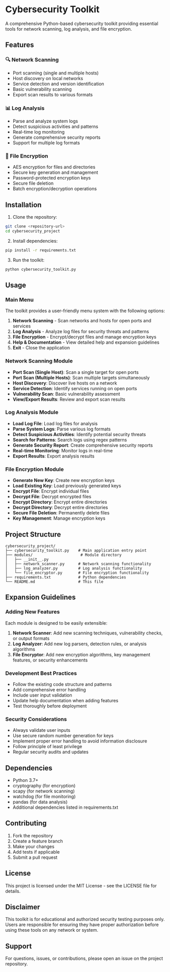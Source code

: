 # Cybersecurity Toolkit

A comprehensive Python-based cybersecurity toolkit providing essential tools for network scanning, log analysis, and file encryption.

## Features

### 🔍 Network Scanning

- Port scanning (single and multiple hosts)
- Host discovery on local networks
- Service detection and version identification
- Basic vulnerability scanning
- Export scan results to various formats

### 📊 Log Analysis

- Parse and analyze system logs
- Detect suspicious activities and patterns
- Real-time log monitoring
- Generate comprehensive security reports
- Support for multiple log formats

### 🔐 File Encryption

- AES encryption for files and directories
- Secure key generation and management
- Password-protected encryption keys
- Secure file deletion
- Batch encryption/decryption operations

## Installation

1. Clone the repository:

```bash
git clone <repository-url>
cd cybersecurity_project
```

2. Install dependencies:

```bash
pip install -r requirements.txt
```

3. Run the toolkit:

```bash
python cybersecurity_toolkit.py
```

## Usage

### Main Menu

The toolkit provides a user-friendly menu system with the following options:

1. **Network Scanning** - Scan networks and hosts for open ports and services
2. **Log Analysis** - Analyze log files for security threats and patterns
3. **File Encryption** - Encrypt/decrypt files and manage encryption keys
4. **Help & Documentation** - View detailed help and expansion guidelines
5. **Exit** - Close the application

### Network Scanning Module

- **Port Scan (Single Host)**: Scan a single target for open ports
- **Port Scan (Multiple Hosts)**: Scan multiple targets simultaneously
- **Host Discovery**: Discover live hosts on a network
- **Service Detection**: Identify services running on open ports
- **Vulnerability Scan**: Basic vulnerability assessment
- **View/Export Results**: Review and export scan results

### Log Analysis Module

- **Load Log File**: Load log files for analysis
- **Parse System Logs**: Parse various log formats
- **Detect Suspicious Activities**: Identify potential security threats
- **Search for Patterns**: Search logs using regex patterns
- **Generate Security Report**: Create comprehensive security reports
- **Real-time Monitoring**: Monitor logs in real-time
- **Export Results**: Export analysis results

### File Encryption Module

- **Generate New Key**: Create new encryption keys
- **Load Existing Key**: Load previously generated keys
- **Encrypt File**: Encrypt individual files
- **Decrypt File**: Decrypt encrypted files
- **Encrypt Directory**: Encrypt entire directories
- **Decrypt Directory**: Decrypt entire directories
- **Secure File Deletion**: Permanently delete files
- **Key Management**: Manage encryption keys

## Project Structure

```
cybersecurity_project/
├── cybersecurity_toolkit.py    # Main application entry point
├── modules/                     # Module directory
│   ├── __init__.py
│   ├── network_scanner.py      # Network scanning functionality
│   ├── log_analyzer.py         # Log analysis functionality
│   └── file_encryptor.py       # File encryption functionality
├── requirements.txt            # Python dependencies
└── README.md                   # This file
```

## Expansion Guidelines

### Adding New Features

Each module is designed to be easily extensible:

1. **Network Scanner**: Add new scanning techniques, vulnerability checks, or output formats
2. **Log Analyzer**: Add new log parsers, detection rules, or analysis algorithms
3. **File Encryptor**: Add new encryption algorithms, key management features, or security enhancements

### Development Best Practices

- Follow the existing code structure and patterns
- Add comprehensive error handling
- Include user input validation
- Update help documentation when adding features
- Test thoroughly before deployment

### Security Considerations

- Always validate user inputs
- Use secure random number generation for keys
- Implement proper error handling to avoid information disclosure
- Follow principle of least privilege
- Regular security audits and updates

## Dependencies

- Python 3.7+
- cryptography (for encryption)
- scapy (for network scanning)
- watchdog (for file monitoring)
- pandas (for data analysis)
- Additional dependencies listed in requirements.txt

## Contributing

1. Fork the repository
2. Create a feature branch
3. Make your changes
4. Add tests if applicable
5. Submit a pull request

## License

This project is licensed under the MIT License - see the LICENSE file for details.

## Disclaimer

This toolkit is for educational and authorized security testing purposes only. Users are responsible for ensuring they have proper authorization before using these tools on any network or system.

## Support

For questions, issues, or contributions, please open an issue on the project repository.
